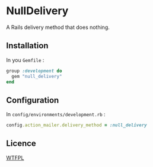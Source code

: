 # NullDelivery

A Rails delivery method that does nothing.

## Installation

In you `Gemfile` :

```ruby
group :development do
  gem "null_delivery"
end
```

## Configuration

In `config/environments/development.rb` :

```ruby
config.action_mailer.delivery_method = :null_delivery
```

## Licence

[WTFPL](https://en.wikipedia.org/wiki/WTFPL)
